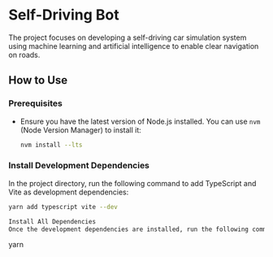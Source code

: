 # Self-Driving Bot
The project focuses on developing a self-driving car simulation system using machine learning and artificial intelligence to enable clear navigation on roads.

## How to Use

### Prerequisites
- Ensure you have the latest version of Node.js installed. You can use `nvm` (Node Version Manager) to install it:
  ```sh
  nvm install --lts

### Install Development Dependencies
In the project directory, run the following command to add TypeScript and Vite as development dependencies:
```sh
yarn add typescript vite --dev

Install All Dependencies
Once the development dependencies are installed, run the following command to install all the necessary packages:
```
yarn